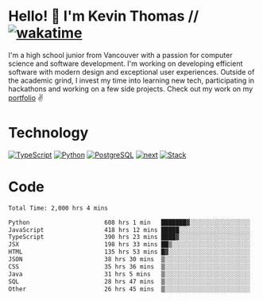 # Hello! 👋 I'm Kevin Thomas // [![wakatime](https://wakatime.com/badge/user/e9d16d74-e01d-4a37-8086-9257e0bde1c2.svg?style=flat-square)](https://wakatime.com/@e9d16d74-e01d-4a37-8086-9257e0bde1c2)

I'm a high school junior from Vancouver with a passion for computer science and software development. I'm working on developing efficient software with modern design and exceptional user experiences. Outside of the academic grind, I invest my time into learning new tech, participating in hackathons and working on a few side projects. Check out my work on my [portfolio](https://kevinjosethomas.com/) ✌️

# Technology
[![TypeScript](https://github.com/kevinjosethomas/kevinjosethomas/assets/46242684/444b2e5d-659f-41f5-81fe-3abafb75cb6c)](https://kevinjosethomas.com/stack)
[![Python](https://github.com/kevinjosethomas/kevinjosethomas/assets/46242684/34a174c4-54db-4c4e-9842-2324d47cb043)](https://kevinjosethomas.com/stack)
[![PostgreSQL](https://github.com/kevinjosethomas/kevinjosethomas/assets/46242684/46d6de1c-c483-4dc7-ab3a-87763af6fc78)](https://kevinjosethomas.com/stack)
[![next](https://github.com/kevinjosethomas/kevinjosethomas/assets/46242684/bc46bae5-1ad9-42a7-b7a2-427cbde7c994)](https://kevinjosethomas.com/stack)
[![Stack](https://github.com/kevinjosethomas/kevinjosethomas/assets/46242684/0b9b7eeb-8cce-4a56-bffd-3131dd4dd88c)](https://kevinjosethomas.com/stack)




# Code
<!--START_SECTION:waka-->

```txt
Total Time: 2,000 hrs 4 mins

Python                     608 hrs 1 min   ███████▓░░░░░░░░░░░░░░░░░   30.00 %
JavaScript                 418 hrs 12 mins █████░░░░░░░░░░░░░░░░░░░░   20.63 %
TypeScript                 390 hrs 23 mins ████▓░░░░░░░░░░░░░░░░░░░░   19.26 %
JSX                        198 hrs 33 mins ██▒░░░░░░░░░░░░░░░░░░░░░░   09.80 %
HTML                       135 hrs 53 mins █▓░░░░░░░░░░░░░░░░░░░░░░░   06.70 %
JSON                       38 hrs 30 mins  ▒░░░░░░░░░░░░░░░░░░░░░░░░   01.90 %
CSS                        35 hrs 36 mins  ▒░░░░░░░░░░░░░░░░░░░░░░░░   01.76 %
Java                       31 hrs 5 mins   ▒░░░░░░░░░░░░░░░░░░░░░░░░   01.53 %
SQL                        28 hrs 47 mins  ▒░░░░░░░░░░░░░░░░░░░░░░░░   01.42 %
Other                      26 hrs 45 mins  ▒░░░░░░░░░░░░░░░░░░░░░░░░   01.32 %
```

<!--END_SECTION:waka-->
